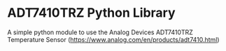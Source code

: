 # ADT7410TRZ Python Library

A simple python module to use the Analog Devices ADT7410TRZ Temperature Sensor (https://www.analog.com/en/products/adt7410.html)